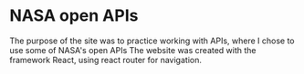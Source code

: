 # NASA open APIs
The purpose of the site was to practice working with APIs, where I chose to use some of NASA's open APIs
The website was created with the framework React, using react router for navigation.

